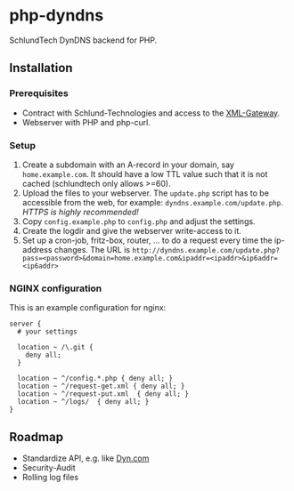 php-dyndns
==========

SchlundTech DynDNS backend for PHP.

Installation
------------

### Prerequisites

- Contract with Schlund-Technologies and access to the [XML-Gateway](http://www.schlundtech.com/services/xml-gateway/).
- Webserver with PHP and php-curl.

### Setup

1. Create a subdomain with an A-record in your domain, say `home.example.com`. It should have a low TTL value such that it is not cached (schlundtech only allows >=60).
2. Upload the files to your webserver. The `update.php` script has to be accessible from the web, for example: `dyndns.example.com/update.php`. *HTTPS is highly recommended!*
3. Copy `config.example.php` to `config.php` and adjust the settings.
4. Create the logdir and give the webserver write-access to it.
5. Set up a cron-job, fritz-box, router, ... to do a request every time the ip-address changes. The URL is `http://dyndns.example.com/update.php?pass=<password>&domain=home.example.com&ipaddr=<ipaddr>&ip6addr=<ip6addr>`

### NGINX configuration

This is an example configuration for nginx:

```
server {
  # your settings

  location ~ /\.git {
    deny all;
  }

  location ~ ^/config.*.php { deny all; }
  location ~ ^/request-get.xml { deny all; }
  location ~ ^/request-put.xml  { deny all; }
  location ~ ^/logs/  { deny all; }
}
```

Roadmap
-------

- Standardize API, e.g. like [Dyn.com](http://dyn.com/support/developers/api/perform-update/)
- Security-Audit
- Rolling log files
